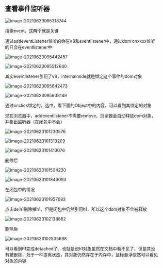 ## 查看事件监听器

![image-20210623095318744](https://i.loli.net/2021/06/23/gDtYOH2QqPU3FuJ.png)

搜索event，这两个就是关键

通过addeventListener监听的会在V8和eventlistener中，通过dom onxxxx监听的只会在eventlistener中

![image-20210623095442457](https://i.loli.net/2021/06/23/McSsgqfrRHLyk7X.png)

![image-20210623095512640](https://i.loli.net/2021/06/23/NLsKhGiCPAQJHc5.png)

其实eventlistener引用了v8，internalnode就是绑定这个事件的dom对象

![image-20210623095642473](https://i.loli.net/2021/06/23/Ker3pv2BOYbVyso.png)

![image-20210623095633149](https://i.loli.net/2021/06/23/Gwa3Pd8FOUDflmX.png)

通过onclick绑定的，选中，看下面的Object中的内容，可以看到其绑定的对象



现在浏览器中，addeventlistener不需要remove，浏览器会自动释放dom对象，并移出监听器（在闭包中不会）

![image-20210623101230576](https://i.loli.net/2021/06/23/5ENHRuZbAGfQrWk.png)

![image-20210623101313209](https://i.loli.net/2021/06/23/7US2EBk1zr8xyXK.png)

![image-20210623101413076](https://i.loli.net/2021/06/23/5H8evoSTIUxpnEq.png)

删除后

![image-20210623101504230](https://i.loli.net/2021/06/23/KMQkpTAGJqVRoeI.png)

![image-20210623101843093](https://i.loli.net/2021/06/23/wjt7bZyQ4DxIgkm.png)

在闭包中的情况

![image-20210623101957683](https://i.loli.net/2021/06/23/tARZ6JcoQHdg1p4.png)

点击delh1删除掉h1，但是闭包中仍然引用h1，所以这个dom对象不会被释放

![image-20210623102138882](https://i.loli.net/2021/06/23/RwEUqsFI9vg64Km.png)

删除后

![image-20210623102505698](https://i.loli.net/2021/06/23/IHy2hfMB7PFWLZD.png)

可以看到h1变成detached了，也就是说h1对象虽然在文档中看不见了，但是其没有被删除，处于一种游离状态，其对象仍然存在于内存中，鼠标悬浮依然可以看见对象的内容

